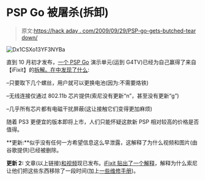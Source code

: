 # PSP Go 被屠杀(拆卸)

> 原文:[https://hack aday . com/2009/09/29/PSP-go-gets-butched-tear down/](https://hackaday.com/2009/09/29/psp-go-gets-butchered-teardown/)

![Dx1CSXo13YF3NYBa](../Images/67728ea242c5bc46db9d6a956495a60d.png "Dx1CSXo13YF3NYBa")

直到 10 月初才发布，[一个 PSP Go](http://en.wikipedia.org/wiki/PSP_Go) 演示单元(运到 G4TV)已经为自己赢得了来自【iFixit】的[拆解。在](http://hackaday.com/?s=ifixit)[中发现了什么](http://www.ifixit.com/Teardown/Sony-PSP-Go/1124/1):

–只要取下几个螺丝，用户就可以更换电池(因为:不需要烙铁)

–无线连接仅通过 802.11b 芯片提供(索尼没有更新“n”，甚至没有更新“g”)

–几乎所有芯片都有电磁干扰屏蔽(这让接触它们变得更加麻烦)

随着 PS3 更便宜的版本即将上市，人们只能怀疑这款新 PSP 相对较高的价格是否值得。

**更新:**似乎没有任何一方希望信息这么早泄露，这解释了为什么视频和图片(由谷歌提供)已经被删除。

**更新 2:** 文章(以上链接)[和视频](http://www.youtube.com/watch?v=48wadiVNtfQ)现已发布。[iFixit 贴出了一个解释](http://www.ifixit.com/blog/?p=1527)，解释为什么索尼让他们把这些东西移除了一段时间(加上[一些维修手册](http://www.ifixit.com/Guide/Device/PSP_Go))。